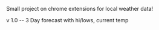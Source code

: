 Small project on chrome extensions for local weather data!

v 1.0 -- 3 Day forecast with hi/lows, current temp 
